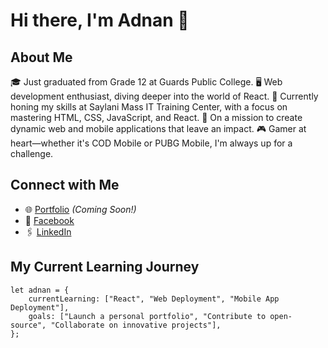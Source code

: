 # Hi there, I'm Adnan 👋

## About Me
🎓 Just graduated from Grade 12 at Guards Public College.
🖥️ Web development enthusiast, diving deeper into the world of React.
🌱 Currently honing my skills at Saylani Mass IT Training Center, with a focus on mastering HTML, CSS, JavaScript, and React.
🚀 On a mission to create dynamic web and mobile applications that leave an impact.
🎮 Gamer at heart—whether it's COD Mobile or PUBG Mobile, I'm always up for a challenge.

## Connect with Me
- 🌐 [Portfolio](#) *(Coming Soon!)*  
- 📘 [Facebook](https://www.facebook.com/profile.php?id=100074830116064)  
- 🖇️ [LinkedIn](https://www.linkedin.com/in/adnan-muhammad-67258828a/)  

## My Current Learning Journey
```React
let adnan = {
    currentLearning: ["React", "Web Deployment", "Mobile App Deployment"],
    goals: ["Launch a personal portfolio", "Contribute to open-source", "Collaborate on innovative projects"],
};

